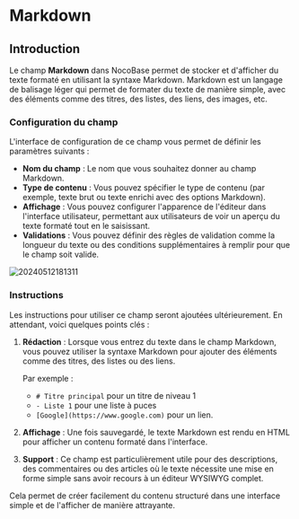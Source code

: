 # Markdown

## Introduction

Le champ **Markdown** dans NocoBase permet de stocker et d'afficher du texte formaté en utilisant la syntaxe Markdown. Markdown est un langage de balisage léger qui permet de formater du texte de manière simple, avec des éléments comme des titres, des listes, des liens, des images, etc.

### Configuration du champ

L'interface de configuration de ce champ vous permet de définir les paramètres suivants :

- **Nom du champ** : Le nom que vous souhaitez donner au champ Markdown.
- **Type de contenu** : Vous pouvez spécifier le type de contenu (par exemple, texte brut ou texte enrichi avec des options Markdown).
- **Affichage** : Vous pouvez configurer l'apparence de l'éditeur dans l'interface utilisateur, permettant aux utilisateurs de voir un aperçu du texte formaté tout en le saisissant.
- **Validations** : Vous pouvez définir des règles de validation comme la longueur du texte ou des conditions supplémentaires à remplir pour que le champ soit valide.

![20240512181311](https://static-docs.nocobase.com/20240512181311.png)

### Instructions

Les instructions pour utiliser ce champ seront ajoutées ultérieurement. En attendant, voici quelques points clés :

1. **Rédaction** : Lorsque vous entrez du texte dans le champ Markdown, vous pouvez utiliser la syntaxe Markdown pour ajouter des éléments comme des titres, des listes ou des liens.
   
   Par exemple :
   - `# Titre principal` pour un titre de niveau 1
   - `- Liste 1` pour une liste à puces
   - `[Google](https://www.google.com)` pour un lien.

2. **Affichage** : Une fois sauvegardé, le texte Markdown est rendu en HTML pour afficher un contenu formaté dans l'interface.

3. **Support** : Ce champ est particulièrement utile pour des descriptions, des commentaires ou des articles où le texte nécessite une mise en forme simple sans avoir recours à un éditeur WYSIWYG complet.

Cela permet de créer facilement du contenu structuré dans une interface simple et de l'afficher de manière attrayante.
